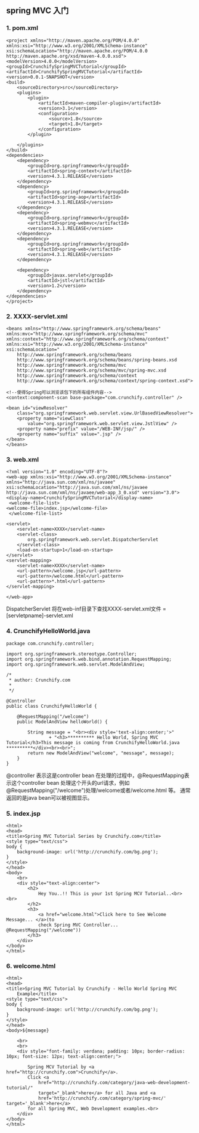 ## spring MVC 入门

### 1. pom.xml

	<project xmlns="http://maven.apache.org/POM/4.0.0" xmlns:xsi="http://www.w3.org/2001/XMLSchema-instance"
	xsi:schemaLocation="http://maven.apache.org/POM/4.0.0 http://maven.apache.org/xsd/maven-4.0.0.xsd">
	<modelVersion>4.0.0</modelVersion>
	<groupId>CrunchifySpringMVCTutorial</groupId>
	<artifactId>CrunchifySpringMVCTutorial</artifactId>
	<version>0.0.1-SNAPSHOT</version>
	<build>
		<sourceDirectory>src</sourceDirectory>
		<plugins>
			<plugin>
				<artifactId>maven-compiler-plugin</artifactId>
				<version>3.1</version>
				<configuration>
					<source>1.8</source>
					<target>1.8</target>
				</configuration>
			</plugin>
 
		</plugins>
	</build>
	<dependencies>
		<dependency>
			<groupId>org.springframework</groupId>
			<artifactId>spring-context</artifactId>
			<version>4.3.1.RELEASE</version>
		</dependency>
		<dependency>
			<groupId>org.springframework</groupId>
			<artifactId>spring-aop</artifactId>
			<version>4.3.1.RELEASE</version>
		</dependency>
		<dependency>
			<groupId>org.springframework</groupId>
			<artifactId>spring-webmvc</artifactId>
			<version>4.3.1.RELEASE</version>
		</dependency>
		<dependency>
			<groupId>org.springframework</groupId>
			<artifactId>spring-web</artifactId>
			<version>4.3.1.RELEASE</version>
		</dependency>
 
		<dependency>
			<groupId>javax.servlet</groupId>
			<artifactId>jstl</artifactId>
			<version>1.2</version>
		</dependency>
	</dependencies>
	</project>

### 2. XXXX-servlet.xml

	<beans xmlns="http://www.springframework.org/schema/beans"
	xmlns:mvc="http://www.springframework.org/schema/mvc" xmlns:context="http://www.springframework.org/schema/context"
	xmlns:xsi="http://www.w3.org/2001/XMLSchema-instance"
	xsi:schemaLocation="
        http://www.springframework.org/schema/beans     
        http://www.springframework.org/schema/beans/spring-beans.xsd
        http://www.springframework.org/schema/mvc 
        http://www.springframework.org/schema/mvc/spring-mvc.xsd
        http://www.springframework.org/schema/context 
        http://www.springframework.org/schema/context/spring-context.xsd">
 
	<!--使得Spring可以浏览该包下的所有组件内容-->
	<context:component-scan base-package="com.crunchify.controller" />
 
	<bean id="viewResolver"
		class="org.springframework.web.servlet.view.UrlBasedViewResolver">
		<property name="viewClass"
			value="org.springframework.web.servlet.view.JstlView" />
		<property name="prefix" value="/WEB-INF/jsp/" />
		<property name="suffix" value=".jsp" />
	</bean>
	</beans>

### 3. web.xml

	<?xml version="1.0" encoding="UTF-8"?>
	<web-app xmlns:xsi="http://www.w3.org/2001/XMLSchema-instance" xmlns="http://java.sun.com/xml/ns/javaee" xsi:schemaLocation="http://java.sun.com/xml/ns/javaee http://java.sun.com/xml/ns/javaee/web-app_3_0.xsd" version="3.0">
  	<display-name>CrunchifySpringMVCTutorial</display-name>
 	 <welcome-file-list>
    <welcome-file>index.jsp</welcome-file>
 	 </welcome-file-list>
  
    <servlet>
        <servlet-name>XXXX</servlet-name>
        <servlet-class>
            org.springframework.web.servlet.DispatcherServlet
        </servlet-class>
        <load-on-startup>1</load-on-startup>
    </servlet>
    <servlet-mapping>
        <servlet-name>XXXX</servlet-name>
        <url-pattern>/welcome.jsp</url-pattern>
        <url-pattern>/welcome.html</url-pattern>
        <url-pattern>*.html</url-pattern>
    </servlet-mapping>
  
	</web-app>

DispatcherServlet 将在web-inf目录下查找XXXX-servlet.xml文件 =[servletpname]-servlet.xml

### 4. CrunchifyHelloWorld.java 

	package com.crunchify.controller;
	 
	import org.springframework.stereotype.Controller;
	import org.springframework.web.bind.annotation.RequestMapping;
	import org.springframework.web.servlet.ModelAndView;
	 
	/*
	 * author: Crunchify.com
	 * 
	 */
	 
	@Controller
	public class CrunchifyHelloWorld {
	 
		@RequestMapping("/welcome")
		public ModelAndView helloWorld() {
	 
			String message = "<br><div style='text-align:center;'>"
					+ "<h3>********** Hello World, Spring MVC Tutorial</h3>This message is coming from CrunchifyHelloWorld.java **********</div><br><br>";
			return new ModelAndView("welcome", "message", message);
		}
	}

@controller 表示这是controller bean 在处理的过程中，@RequestMapping表示这个controller bean 处理这个开头的url请求，例如@RequestMapping("/welcome")处理/welcome或者/welcome.html 等。 通常返回的是java bean可以被视图显示。

### 5. index.jsp
	
	<html>
	<head>
	<title>Spring MVC Tutorial Series by Crunchify.com</title>
	<style type="text/css">
	body {
		background-image: url('http://crunchify.com/bg.png');
	}
	</style>
	</head>
	<body>
		<br>
		<div style="text-align:center">
			<h2>
				Hey You..!! This is your 1st Spring MCV Tutorial..<br> <br>
			</h2>
			<h3>
				<a href="welcome.html">Click here to See Welcome Message... </a>(to
				check Spring MVC Controller... @RequestMapping("/welcome"))
			</h3>
		</div>
	</body>
	</html>

### 6. welcome.html

	<html>
	<head>
	<title>Spring MVC Tutorial by Crunchify - Hello World Spring MVC
		Example</title>
	<style type="text/css">
	body {
		background-image: url('http://crunchify.com/bg.png');
	}
	</style>
	</head>
	<body>${message}
	 
		<br>
		<br>
		<div style="font-family: verdana; padding: 10px; border-radius: 10px; font-size: 12px; text-align:center;">
	 
			Spring MCV Tutorial by <a href="http://crunchify.com">Crunchify</a>.
			Click <a
				href="http://crunchify.com/category/java-web-development-tutorial/"
				target="_blank">here</a> for all Java and <a
				href='http://crunchify.com/category/spring-mvc/' target='_blank'>here</a>
			for all Spring MVC, Web Development examples.<br>
		</div>
	</body>
	</html>